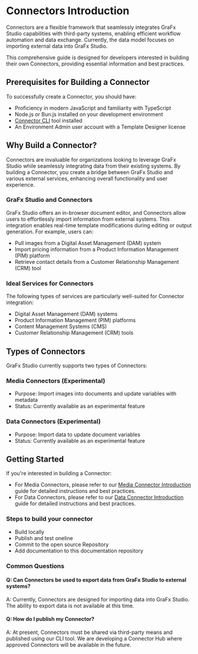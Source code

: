 # Connectors Introduction

Connectors are a flexible framework that seamlessly integrates GraFx Studio capabilities with third-party systems, enabling efficient workflow automation and data exchange. Currently, the data model focuses on importing external data into GraFx Studio.

This comprehensive guide is designed for developers interested in building their own Connectors, providing essential information and best practices.

## Prerequisites for Building a Connector

To successfully create a Connector, you should have:

- Proficiency in modern JavaScript and familiarity with TypeScript
- Node.js or Bun.js installed on your development environment
- [Connector CLI](https://github.com/chili-publish/studio-connector-framework/tree/main/src/connector-cli) tool installed
- An Environment Admin user account with a Template Designer license

## Why Build a Connector?

Connectors are invaluable for organizations looking to leverage GraFx Studio while seamlessly integrating data from their existing systems. By building a Connector, you create a bridge between GraFx Studio and various external services, enhancing overall functionality and user experience.

### GraFx Studio and Connectors

GraFx Studio offers an in-browser document editor, and Connectors allow users to effortlessly import information from external systems. This integration enables real-time template modifications during editing or output generation. For example, users can:

- Pull images from a Digital Asset Management (DAM) system
- Import pricing information from a Product Information Management (PIM) platform
- Retrieve contact details from a Customer Relationship Management (CRM) tool

### Ideal Services for Connectors

The following types of services are particularly well-suited for Connector integration:

- Digital Asset Management (DAM) systems
- Product Information Management (PIM) platforms
- Content Management Systems (CMS)
- Customer Relationship Management (CRM) tools

## Types of Connectors

GraFx Studio currently supports two types of Connectors:

### Media Connectors (Experimental)

- Purpose: Import images into documents and update variables with metadata
- Status: Currently available as an experimental feature

### Data Connectors (Experimental)

- Purpose: Import data to update document variables
- Status: Currently available as an experimental feature

## Getting Started

If you're interested in building a Connector:

- For Media Connectors, please refer to our [Media Connector Introduction](/GraFx-Developers/connectors/media-connector/media-connector-introduction/) guide for detailed instructions and best practices.
- For Data Connectors, please refer to our [Data Connector Introduction](/GraFx-Developers/connectors/data-connector/data-connector-introduction/) guide for detailed instructions and best practices.

### Steps to build your connector

- Build locally
- Publish and test oneline
- Commit to the open source Repository
- Add documentation to this documentation repository

### Common Questions

#### Q: Can Connectors be used to export data from GraFx Studio to external systems?
A: Currently, Connectors are designed for importing data into GraFx Studio. The ability to export data is not available at this time.

#### Q: How do I publish my Connector?
A: At present, Connectors must be shared via third-party means and published using our CLI tool. We are developing a Connector Hub where approved Connectors will be available in the future.
